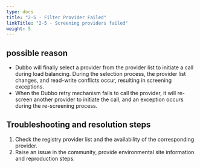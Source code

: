 ```yaml
---
type: docs
title: "2-5 - Filter Provider Failed"
linkTitle: "2-5 - Screening providers failed"
weight: 5
---
```


## possible reason

* Dubbo will finally select a provider from the provider list to initiate a call during load balancing. During the selection process, the provider list changes, and read-write conflicts occur, resulting in screening exceptions.
* When the Dubbo retry mechanism fails to call the provider, it will re-screen another provider to initiate the call, and an exception occurs during the re-screening process.

## Troubleshooting and resolution steps
1. Check the registry provider list and the availability of the corresponding provider.
2. Raise an issue in the community, provide environmental site information and reproduction steps.


<p style="margin-top: 3rem;"> </p>